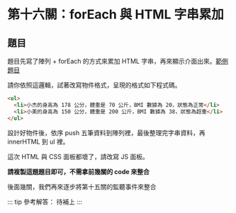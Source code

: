 # 第十六關：forEach 與 HTML 字串累加

## 題目

題目先寫了陣列 + forEach 的方式來累加 HTML 字串，再來顯示介面出來。[範例題目](https://codepen.io/liao/pen/rNxmMGv?editors=1010)

請你依照這邏輯，試著改寫物件格式，呈現的格式如下程式碼。

``` Html
<ul>
  <li>小杰的身高為 178 公分，體重是 70 公斤，BMI 數據為 20，狀態為正常</li>
  <li>小美的身高為 150 公分，體重是 200 公斤，BMI 數據為 38，狀態為超重</li>
</ul>
```

設計好物件後，依序 push 五筆資料到陣列裡，最後整理完字串資料，再 innerHTML 到 ul 裡。

這次 HTML 與 CSS 面板都壞了，請改寫 JS 面板。

**請複製這題題目即可，不需拿前幾關的 code 來整合**

後面幾關，我們再來逐步將第十五關的監聽事件來整合

::: tip 參考解答：
待補上
:::